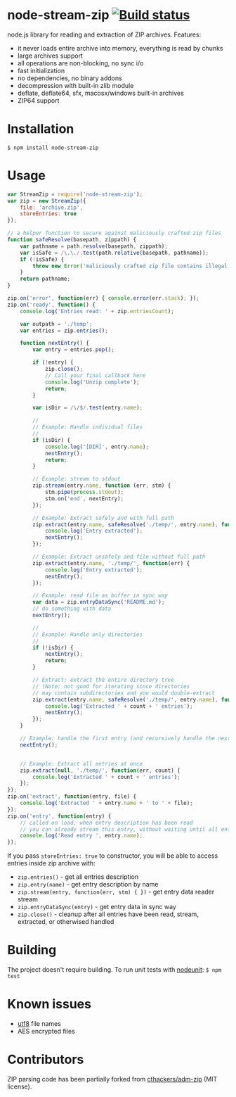 # node-stream-zip [![Build status](https://travis-ci.org/antelle/node-stream-zip.svg?branch=master)](https://travis-ci.org/antelle/node-stream-zip)

node.js library for reading and extraction of ZIP archives.
Features:

- it never loads entire archive into memory, everything is read by chunks
- large archives support
- all operations are non-blocking, no sync i/o
- fast initialization
- no dependencies, no binary addons
- decompression with built-in zlib module
- deflate, deflate64, sfx, macosx/windows built-in archives
- ZIP64 support

# Installation

`$ npm install node-stream-zip`

# Usage

```javascript
var StreamZip = require('node-stream-zip');
var zip = new StreamZip({
    file: 'archive.zip',
    storeEntries: true
});

// a helper function to secure against maliciously crafted zip files
function safeResolve(basepath, zippath) {
    var pathname = path.resolve(basepath, zippath);
    var isSafe = /\.\./.test(path.relative(basepath, pathname));
    if (!isSafe) {
        throw new Error('maliciously crafted zip file contains illegal directory:', entry.name);
    }
    return pathname;
}

zip.on('error', function(err) { console.error(err.stack); });
zip.on('ready', function() {
    console.log('Entries read: ' + zip.entriesCount);

    var outpath = './temp';
    var entries = zip.entries();

    function nextEntry() {
        var entry = entries.pop();

        if (!entry) {
            zip.close();
            // Call your final callback here
            console.log('Unzip complete');
            return;
        }

        var isDir = /\/$/.test(entry.name);

        //
        // Example: Handle individual files
        //
        if (isDir) {
            console.log('[DIR]', entry.name);
            nextEntry();
            return;
        }

        // Example: stream to stdout
        zip.stream(entry.name, function (err, stm) {
            stm.pipe(process.stdout);
            stm.on('end', nextEntry);
        });

        // Example: Extract safely and with full path
        zip.extract(entry.name, safeResolve('./temp/', entry.name), function(err) {
            console.log('Entry extracted');
            nextEntry();
        });

        // Example: Extract unsafely and file without full path
        zip.extract(entry.name, './temp/', function(err) {
            console.log('Entry extracted');
            nextEntry();
        });

        // Example: read file as buffer in sync way
        var data = zip.entryDataSync('README.md');
        // do something with data
        nextEntry();

        //
        // Example: Handle only directories
        //
        if (!isDir) {
            nextEntry();
            return;
        }

        // Extract: extract the entire directory tree
        // (Note: not good for iterating since directories
        // may contain subdirectories and you would double-extract
        zip.extract(entry.name, safeResolve('./temp/', entry.name), function (err, count) {
            console.log('Extracted ' + count + ' entries');
            nextEntry();
        });
    }

    // Example: handle the first entry (and recursively handle the next in serial)
    nextEntry();


    // Example: Extract all entries at once
    zip.extract(null, './temp/', function(err, count) {
        console.log('Extracted ' + count + ' entries');
    });
});
zip.on('extract', function(entry, file) {
    console.log('Extracted ' + entry.name + ' to ' + file);
});
zip.on('entry', function(entry) {
    // called on load, when entry description has been read
    // you can already stream this entry, without waiting until all entry descriptions are read (suitable for very large archives)
    console.log('Read entry ', entry.name);
});
```

If you pass `storeEntries: true` to constructor, you will be able to access entries inside zip archive with:

- `zip.entries()` - get all entries description
- `zip.entry(name)` - get entry description by name
- `zip.stream(entry, function(err, stm) { })` - get entry data reader stream
- `zip.entryDataSync(entry)` - get entry data in sync way
- `zip.close()` - cleanup after all entries have been read, stream, extracted, or otherwised handled

# Building

The project doesn't require building. To run unit tests with [nodeunit](https://github.com/caolan/nodeunit):
`$ npm test`

# Known issues

- [utf8](https://github.com/rubyzip/rubyzip/wiki/Files-with-non-ascii-filenames) file names
- AES encrypted files

# Contributors

ZIP parsing code has been partially forked from [cthackers/adm-zip](https://github.com/cthackers/adm-zip) (MIT license).

